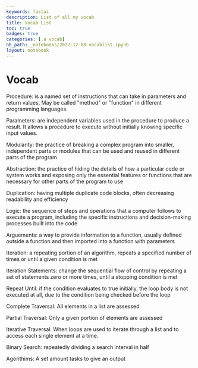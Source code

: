 ```yaml
---
keywords: fastai
description: List of all my vocab
title: Vocab List
toc: true
badges: true
categories: [.a vocab]
nb_path: _notebooks/2022-12-08-vocablist.ipynb
layout: notebook
---
```


<!--
#################################################
### THIS FILE WAS AUTOGENERATED! DO NOT EDIT! ###
#################################################
# file to edit: _notebooks/2022-12-08-vocablist.ipynb
-->

<div class="container" id="notebook-container">
        
<div class="cell border-box-sizing text_cell rendered"><div class="inner_cell">
<div class="text_cell_render border-box-sizing rendered_html">
<h1 id="Vocab">Vocab<a class="anchor-link" href="#Vocab"> </a></h1><p>Procedure: is a named set of instructions that can take in parameters and return values.
May be called "method" or "function" in different programming languages.</p>
<p>Parameters: are independent variables used in the procedure to produce a result. It allows a procedure to execute without initially knowing specific input values.</p>
<p>Modularity: the practice of breaking a complex program into smaller, independent parts or modules that can be used and reused in different parts of the program</p>
<p>Abstraction: the practice of hiding the details of how a particular code or system works and exposing only the essential features or functions that are necessary for other parts of the program to use</p>
<p>Duplication: having multiple duplicate code blocks, often decreasing readability and efficiency</p>
<p>Logic: the sequence of steps and operations that a computer follows to execute a program, including the specific instructions and decision-making processes built into the code</p>
<p>Arguements: a way to provide information to a function, usually defined outside a function and then imported into a function with parameters</p>
<p>Iteration: a repeating portion of an algorithm, repeats a specified number of times or until a given condition is met</p>
<p>Iteration Statements: change the sequential flow of control by repeating a set of statements zero or more times, until a stopping condition is met</p>
<p>Repeat Until: if the condition evaluates to true initially, the loop body is not executed at all, due to the condition being checked before the loop</p>
<p>Complete Traversal: All elements in a list are assessed</p>
<p>Partial Traversal: Only a given portion of elements are assessed</p>
<p>Iterative Traversal: When loops are used to iterate through a list and to access each single element at a time.</p>
<p>Binary Search: repeatedly dividing a search interval in half</p>
<p>Agorithims: A set amount tasks to give an output</p>

</div>
</div>
</div>
</div>
 


